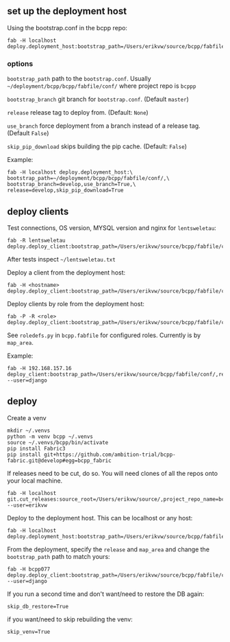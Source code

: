 ## set up the deployment host

Using the bootstrap.conf in the bcpp repo:
    
    fab -H localhost deploy.deployment_host:bootstrap_path=/Users/erikvw/source/bcpp/fabfile/conf/
    
### options

`bootstrap_path` path to the `bootstrap.conf`. Usually `~/deployment/bcpp/bcpp/fabfile/conf/` where project repo is `bcppp`

`bootstrap_branch` git branch for `bootstrap.conf`. (Default `master`)

`release` release tag to deploy from. (Default: `None`)

`use_branch` force deployment from a branch instead of a release tag. (Default `False`)

`skip_pip_download` skips building the pip cache. (Default: `False`)

Example:
 
    fab -H localhost deploy.deployment_host:\
    bootstrap_path=~/deployment/bcpp/bcpp/fabfile/conf/,\
    bootstrap_branch=develop,use_branch=True,\
    release=develop,skip_pip_download=True

## deploy clients

Test connections, OS version, MYSQL version and nginx for `lentsweletau`:

    fab -R lentsweletau deploy.deploy_client:bootstrap_path=/Users/erikvw/source/bcpp/fabfile/conf/

After tests inspect `~/lentsweletau.txt`

Deploy a client from the deployment host:

    fab -H <hostname> deploy.deploy_client:bootstrap_path=/Users/erikvw/source/bcpp/fabfile/conf/

Deploy clients by role from the deployment host:
 
    fab -P -R <role> deploy.deploy_client:bootstrap_path=/Users/erikvw/source/bcpp/fabfile/conf/

See `roledefs.py` in `bcpp.fabfile` for configured roles. Currently is by `map_area`.


Example:

    fab -H 192.168.157.16 deploy_client:bootstrap_path=/Users/erikvw/source/bcpp/fabfile/conf/,release=develop,bootstrap_branch=develop,map_area=lentsweletau --user=django

    
    
## deploy

Create a venv

    mkdir ~/.venvs
    python -m venv bcpp ~/.venvs
    source ~/.venvs/bcpp/bin/activate
    pip install Fabric3
    pip install git+https://github.com/ambition-trial/bcpp-fabric.git@develop#egg=bcpp_fabric
    

If releases need to be cut, do so. You will need clones of all the repos onto your local machine.

    fab -H localhost git.cut_releases:source_root=/Users/erikvw/source/,project_repo_name=bcpp,requirements_file=requirements_production.txt --user=erikvw

Deploy to the deployment host. This can be localhost or any host:

    fab -H localhost deploy.deployment_host:bootstrap_path=/Users/erikvw/source/bcpp/fabfile/conf/,release=0.1.19

From the deployment, specify the `release` and `map_area` and change the `bootstrap_path` path to match yours:

    fab -H bcpp077 deploy.deploy_client:bootstrap_path=/Users/erikvw/source/bcpp/fabfile/conf/,release=0.1.19,map_area=lentsweletau --user=django

If you run a second time and don't want/need to restore the DB again:
    
    skip_db_restore=True

if you want/need to skip rebuilding the venv:

    skip_venv=True

